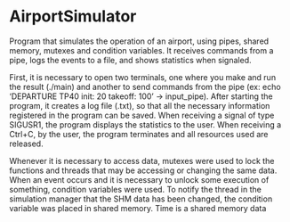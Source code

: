 # AirportSimulator
Program that simulates the operation of an airport, using pipes, shared memory, mutexes and condition variables. It receives commands from a pipe, logs the events to a file, and shows statistics when signaled.

First, it is necessary to open two terminals, one where you make and run the result (./main) and another to send commands from the pipe (ex: echo ‘DEPARTURE TP40 init: 20 takeoff: 100’ -> input_pipe). After starting the program, it creates a log file (.txt), so that all the necessary information registered in the program can be saved. When receiving a signal of type SIGUSR1, the program displays the statistics to the user. When receiving a Ctrl+C, by the user, the program terminates and all resources used are released.

Whenever it is necessary to access data, mutexes were used to lock the functions and threads that may be accessing or changing the same data. When an event occurs and it is necessary to unlock some execution of something, condition variables were used. To notify the thread in the simulation manager that the SHM data has been changed, the condition variable was placed in shared memory. Time is a shared memory data
